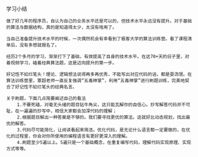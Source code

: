 学习小结

	做了好几年的程序员，自认为自己的业务水平还是可以的，但技术水平永远没有提升。对于基础的算法与数据结构，真的是知道得太少，太没有啥用了。
	
	当自己准备提升技术水平的时候，一次偶然机会有幸看到了极客大学的算法训练营。看了课程清单后，没有多想就报名了。
	
	经历2个多月的学习，渐渐打下了基础，有效提高了自身的技术水平。在这70+天的日子里，对着视频学习，磕着经典算法题，这是迈向提升的第一步。
	
	好记性不如烂笔头！理论、逻辑想法说得再多再优秀，不能写出对应代码的话，都是耍流氓。在算法训练营里，覃超老师一直反复强调“五毒神掌”，利用“五毒神掌”进行刷题训练，完美地契合了好记性不如烂笔头的经典名言。
	
	关于刷题，下面几点简要阐述自己的看法
		1.不要死磕，对毫无头绪的题目钻牛角尖，这只能瓦解你的自信心。抄写解答代码并不可耻，在一遍遍的抄写中，相信大家都会加深代码的理解；
		2.根据题目解出一种答案是不够的。我们要寻找更优的算法。这就好比动态规划，找出最优的解答。
		3.代码尽可能简化，让阅读看起来简洁。优化代码，是无论什么语言都一定要做的，在优化的过程里，你会对你所使用的编程语言有更好更深入的理解。
		4.刷题至少5遍以上。5遍只是一个基础概念，在重复编写代码，理解代码实现原理、实现方式等等。
